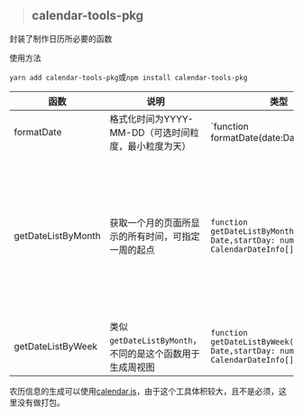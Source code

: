 >## calendar-tools-pkg

封装了制作日历所必要的函数

使用方法

`yarn add calendar-tools-pkg`或`npm install calendar-tools-pkg`

|函数|说明|类型|参数说明|
| -------- | ------------------------ | ---------------- |----------|
|formatDate|格式化时间为YYYY-MM-DD（可选时间粒度，最小粒度为天）|`function formatDate(date:Date,field:'day'|'month'|'year'):string`||
|getDateListByMonth|获取一个月的页面所显示的所有时间，可指定一周的起点|`function getDateListByMonth(date: Date,startDay: number): CalendarDateInfo[]`|`date`:目标月份的任意一个Date对象，`startDay`:一周的开始，0代表周日，1代表周一 ，其它同理|
|getDateListByWeek|类似`getDateListByMonth`，不同的是这个函数用于生成周视图|`function getDateListByWeek(date: Date,startDay: number): CalendarDateInfo[]`|同上|

农历信息的生成可以使用[calendar.js](https://github.com/jjonline/calendar.js)，由于这个工具体积较大，且不是必须，这里没有做打包。

